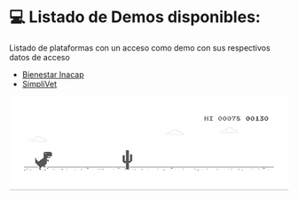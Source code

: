 
# 💻 Listado de Demos disponibles:

Listado de plataformas con un acceso como demo con sus respectivos datos de acceso

- <a href="https://github.com/tenshi98/Trabajo_Propios_Demos/tree/main/Bienestar_Inacap">Bienestar Inacap</a>
- <a href="https://github.com/tenshi98/Trabajo_Propios_Demos/tree/main/SimpliVet">SimpliVet</a>


<img src='https://raw.githubusercontent.com/tenshi98/tenshi98/main/resources/dino.gif' />

